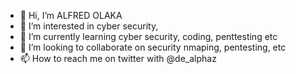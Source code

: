 - 👋 Hi, I’m ALFRED OLAKA
- 👀 I’m interested in cyber security, 
- 🌱 I’m currently learning cyber security, coding, penttesting etc
- 💞️ I’m looking to collaborate on security nmaping, pentesting, etc
- 📫 How to reach me on twitter with @de_alphaz

<!---
de-alpha/de-alpha is a ✨ special ✨ repository because its `README.md` (this file) appears on your GitHub profile.
You can click the Preview link to take a look at your changes.
--->
